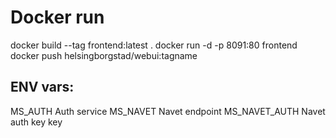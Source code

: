 # Docker run
docker build --tag frontend:latest .
docker run -d -p 8091:80 frontend
docker push helsingborgstad/webui:tagname

## ENV vars: 
MS_AUTH        Auth service
MS_NAVET       Navet endpoint
MS_NAVET_AUTH  Navet auth key key